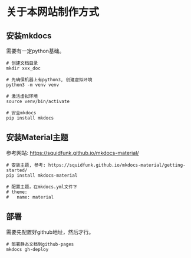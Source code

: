 # 关于本网站制作方式

## 安装mkdocs

需要有一定python基础。

```shell
# 创建文档目录
mkdir xxx_doc

# 先确保机器上有python3, 创建虚拟环境
python3 -m venv venv

# 激活虚拟环境
source venv/bin/activate

# 安全mkdocs
pip install mkdocs
```

## 安装Material主题

参考网站: <https://squidfunk.github.io/mkdocs-material/>

```shell
# 安装主题, 参考: https://squidfunk.github.io/mkdocs-material/getting-started/
pip install mkdocs-material

# 配置主题，在mkdocs.yml文件下
# theme:
#   name: material
```

## 部署

需要先配置好github地址，然后才行。

```shell
# 部署静态文档到github-pages
mkdocs gh-deploy
```
